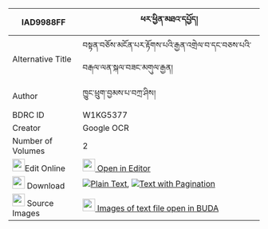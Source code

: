 |IAD9988FF|ཕར་ཕྱིན་མཐའ་དཔྱོད། 
| --- | --- 
|Alternative Title |བསྟན་བཅོས་མངོན་པར་རྟོགས་པའི་རྒྱན་འགྲེལ་བ་དང་བཅས་པའི་བརྒལ་ལན་སྐལ་བཟང་མགུལ་རྒྱན།
|Author| ཁྱུང་ཕྲུག་བྱམས་པ་བཀྲ་ཤིས།
|BDRC ID | W1KG5377
|Creator | Google OCR
|Number of Volumes| 2
|<img width="25" src="https://img.icons8.com/color/25/000000/edit-property.png">Edit Online| [<img width="25" src="https://avatars.githubusercontent.com/u/45091458?s=200&v=4"> Open in Editor](http://editor.openpecha.org/IAD9988FF)
|<img width="25" src="https://img.icons8.com/fluent/48/000000/download-2.png"/>  Download | [![](https://img.icons8.com/color/20/000000/txt.png)Plain Text](https://github.com/Openpecha/IAD9988FF/releases/download/v1/parchin_tacho_plain_IAD9988FF.zip), [![](https://img.icons8.com/color/20/000000/txt.png)Text with Pagination](https://github.com/Openpecha/IAD9988FF/releases/download/v1/parchin_tacho_pages_IAD9988FF.zip)
|<img width="25" src="https://img.icons8.com/plasticine/100/000000/pictures-folder.png"/>  Source Images | [<img width="25" src="https://library.bdrc.io/icons/BUDA-small.svg"> Images of text file open in BUDA](https://library.bdrc.io/show/bdr:W1KG5377)